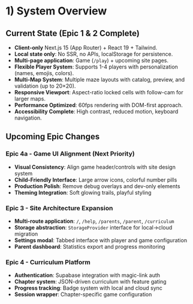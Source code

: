 # 1) System Overview

## Current State (Epic 1 & 2 Complete)
* **Client-only** Next.js 15 (App Router) + React 19 + Tailwind.
* **Local state only**: No SSR, no APIs, localStorage for persistence.
* **Multi-page application**: Game (`/play`) + upcoming site pages.
* **Flexible Player System**: Supports 1-4 players with personalization (names, emojis, colors).
* **Multi-Map System**: Multiple maze layouts with catalog, preview, and validation (up to 20×20).
* **Responsive Viewport**: Aspect-ratio locked cells with follow-cam for larger maps.
* **Performance Optimized**: 60fps rendering with DOM-first approach.
* **Accessibility Complete**: High contrast, reduced motion, keyboard navigation.

## Upcoming Epic Changes

### Epic 4a - Game UI Alignment (Next Priority)
* **Visual Consistency**: Align game header/controls with site design system
* **Child-Friendly Interface**: Large arrow icons, colorful number pills
* **Production Polish**: Remove debug overlays and dev-only elements
* **Theming Integration**: Soft glowing trails, playful styling

### Epic 3 - Site Architecture Expansion
* **Multi-route application**: `/`, `/help`, `/parents`, `/parent`, `/curriculum`
* **Storage abstraction**: `StorageProvider` interface for local→cloud migration
* **Settings modal**: Tabbed interface with player and game configuration
* **Parent dashboard**: Statistics export and progress monitoring

### Epic 4 - Curriculum Platform
* **Authentication**: Supabase integration with magic-link auth
* **Chapter system**: JSON-driven curriculum with feature gating
* **Progress tracking**: Badge system with local and cloud sync
* **Session wrapper**: Chapter-specific game configuration

